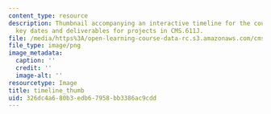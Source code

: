 ```yaml
---
content_type: resource
description: Thumbnail accompanying an interactive timeline for the course that illustrates
  key dates and deliverables for projects in CMS.611J.
file: /media/https%3A/open-learning-course-data-rc.s3.amazonaws.com/cms-611j-creating-video-games-fall-2014/326dc4a680b3edb67958bb3386ac9cdd_timeline_thumb.png
file_type: image/png
image_metadata:
  caption: ''
  credit: ''
  image-alt: ''
resourcetype: Image
title: timeline_thumb
uid: 326dc4a6-80b3-edb6-7958-bb3386ac9cdd
---
```

